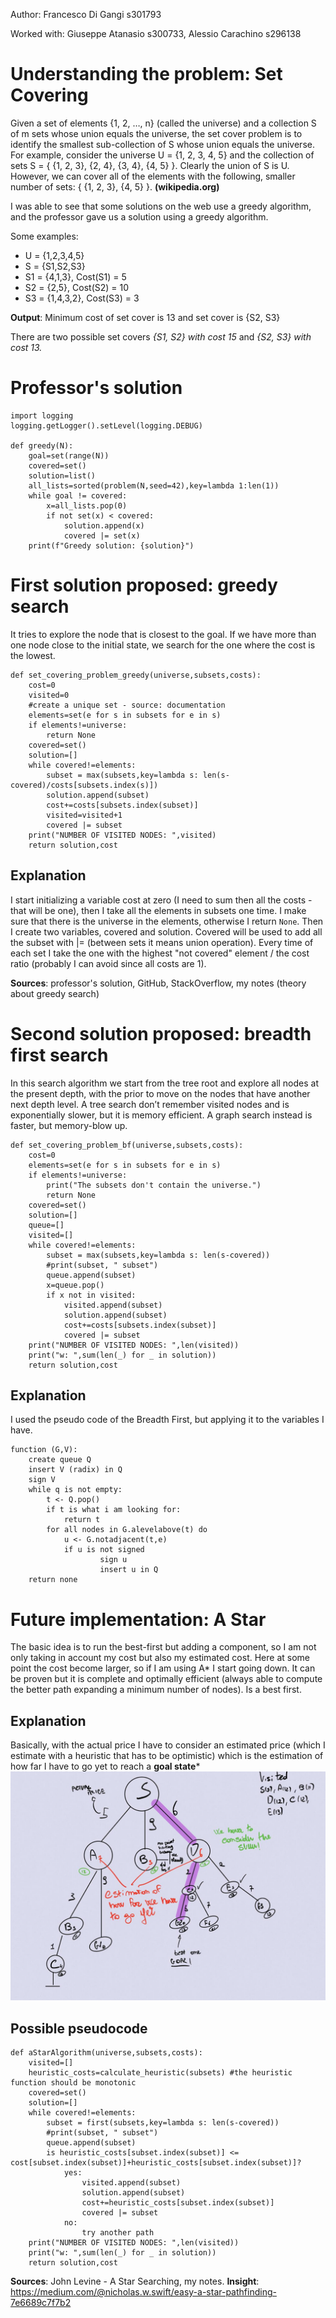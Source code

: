Author: Francesco Di Gangi s301793

Worked with: Giuseppe Atanasio s300733, Alessio Carachino s296138

# Understanding the problem: Set Covering
Given a set of elements {1, 2, …, n} (called the universe) and a collection S of m sets whose union equals the universe, the set cover problem is to identify the smallest sub-collection of S whose union equals the universe. For example, consider the universe U = {1, 2, 3, 4, 5} and the collection of sets S = { {1, 2, 3}, {2, 4}, {3, 4}, {4, 5} }. Clearly the union of S is U. However, we can cover all of the elements with the following, smaller number of sets: { {1, 2, 3}, {4, 5} }. **(wikipedia.org)**

I was able to see that some solutions on the web use a greedy algorithm, and the professor gave us a solution using a greedy algorithm. 

Some examples:

- U = {1,2,3,4,5}
- S = {S1,S2,S3}
- S1 = {4,1,3},    Cost(S1) = 5
- S2 = {2,5},      Cost(S2) = 10
- S3 = {1,4,3,2},  Cost(S3) = 3

**Output**: Minimum cost of set cover is 13 and set cover is {S2, S3}

There are two possible set covers *{S1, S2} with cost 15* and *{S2, S3} with cost 13.*

# Professor's solution
<pre><code>import logging
logging.getLogger().setLevel(logging.DEBUG)

def greedy(N):
    goal=set(range(N))
    covered=set()
    solution=list()
    all_lists=sorted(problem(N,seed=42),key=lambda 1:len(1))
    while goal != covered:
        x=all_lists.pop(0)
        if not set(x) < covered: 
            solution.append(x)
            covered |= set(x) 
    print(f"Greedy solution: {solution}")
</code></pre>

# First solution proposed: greedy search

It tries to explore the node that is closest to the goal. If we have more than one node close to the initial state, we search for the one where the cost is the lowest.

<pre><code>def set_covering_problem_greedy(universe,subsets,costs):
    cost=0
    visited=0
    #create a unique set - source: documentation
    elements=set(e for s in subsets for e in s) 
    if elements!=universe:
        return None
    covered=set()
    solution=[]
    while covered!=elements:
        subset = max(subsets,key=lambda s: len(s-covered)/costs[subsets.index(s)])
        solution.append(subset)
        cost+=costs[subsets.index(subset)]
        visited=visited+1
        covered |= subset
    print("NUMBER OF VISITED NODES: ",visited)
    return solution,cost 
</code></pre>

## Explanation

I start initializing a variable cost at zero (I need to sum then all the costs - that will be one), then I take all the elements in subsets one time. I make sure that there is the universe in the elements, otherwise I return `None`.
Then I create two variables, covered and solution. Covered will be used to add all the subset with |= (between sets it means union operation). 
Every time of each set I take the one with the highest "not covered" element / the cost ratio (probably I can avoid since all costs are 1).

**Sources**: professor's solution, GitHub, StackOverflow, my notes (theory about greedy search)

# Second solution proposed: breadth first search

In this search algorithm we start from the tree root and explore all nodes at the present depth, with the prior to move on the nodes that have another next depth level. A tree search don’t remember visited nodes and is exponentially slower, but it is memory efficient. A graph search instead is faster, but memory-blow up. 
<pre><code>def set_covering_problem_bf(universe,subsets,costs):
    cost=0
    elements=set(e for s in subsets for e in s)
    if elements!=universe:
        print("The subsets don't contain the universe.")
        return None
    covered=set()
    solution=[]
    queue=[]
    visited=[]
    while covered!=elements:
        subset = max(subsets,key=lambda s: len(s-covered))
        #print(subset, " subset")
        queue.append(subset)
        x=queue.pop()
        if x not in visited:
            visited.append(subset)
            solution.append(subset)
            cost+=costs[subsets.index(subset)]
            covered |= subset
    print("NUMBER OF VISITED NODES: ",len(visited))
    print("w: ",sum(len(_) for _ in solution))
    return solution,cost
</code></pre>

## Explanation
I used the pseudo code of the Breadth First, but applying it to the variables I have.
<pre><code>function (G,V):
	create queue Q
	insert V (radix) in Q
	sign V
	while q is not empty:
		t <- Q.pop()
		if t is what i am looking for:
			return t
		for all nodes in G.alevelabove(t) do
			u <- G.notadjacent(t,e)
			if u is not signed
					sign u
					insert u in Q
	return none
</code></pre>

# Future implementation: A Star 

The basic idea is to run the best-first but adding a component, so I am not only taking in account my cost but also my estimated cost. Here at some point the cost become larger, so if I am using A* I start going down. It can be proven but it is complete and optimally efficient (always able to compute the better path expanding a minimum number of nodes). Is a best first.

## Explanation

Basically, with the actual price I have to consider an estimated price (which I estimate with a heuristic that has to be optimistic) which is the estimation of how far I have to go yet to reach a **goal state***
![image](./img/astar.jpg)

## Possible pseudocode
<pre><code>def aStarAlgorithm(universe,subsets,costs):
    visited=[]
    heuristic_costs=calculate_heuristic(subsets) #the heuristic function should be monotonic 
    covered=set()
    solution=[]
    while covered!=elements:
        subset = first(subsets,key=lambda s: len(s-covered))
        #print(subset, " subset")
        queue.append(subset)
        is heuristic_costs[subset.index(subset)] <= cost[subset.index(subset)]+heuristic_costs[subset.index(subset)]?
            yes:
                visited.append(subset)
                solution.append(subset)
                cost+=heuristic_costs[subset.index(subset)]
                covered |= subset
            no:
                try another path
    print("NUMBER OF VISITED NODES: ",len(visited))
    print("w: ",sum(len(_) for _ in solution))
    return solution,cost
</code></pre>

**Sources**: John Levine - A Star Searching, my notes.
**Insight**: https://medium.com/@nicholas.w.swift/easy-a-star-pathfinding-7e6689c7f7b2 
